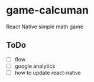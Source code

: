 # game-calcuman

React Native simple math game 

## ToDo

- [ ] flow
- [ ] google analytics
- [ ] how to update react-native

